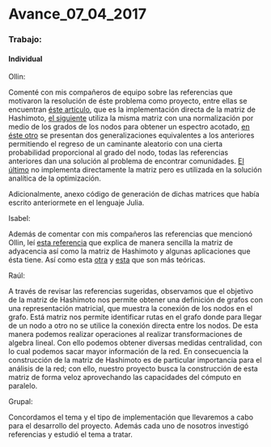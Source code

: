 # Avance_07_04_2017

### Trabajo:

#### Individual

Ollin:

Comenté con mis compañeros de equipo sobre las referencias que motivaron la resolución de éste problema como proyecto, entre ellas se encuentran [éste artículo](https://arxiv.org/pdf/1306.5550.pdf), que es la implementación directa de la matriz de Hashimoto, [el siguiente](https://arxiv.org/pdf/1308.6494.pdf) utiliza la misma matriz con una normalización por medio de los grados de los nodos para obtener un espectro acotado, [en éste otro](http://www.nature.com/articles/srep08828) se presentan dos generalizaciones equivalentes a los anteriores permitiendo el regreso de un caminante aleatorio con una cierta probabilidad proporcional al grado del nodo, todas las referencias anteriores dan una solución al problema de encontrar comunidades. [El último](https://arxiv.org/pdf/1506.08326.pdf) no implementa directamente la matriz pero es utilizada en la solución analítica de la optimización.

Adicionalmente, anexo código de generación de dichas matrices que había escrito anteriormete en el lenguaje Julia.

Isabel:  

Además de comentar con mis compañeros las referencias que mencionó Ollin, leí [esta referencia](https://www.quora.com/What-is-an-intuitive-explanation-of-the-Hashimoto-non-backtracking-matrix-and-its-utility-in-network-analysis) que explica de manera sencilla la matriz de adyacencia así como la matriz de Hashimoto y algunas aplicaciones que ésta tiene. Así como esta [otra](https://arxiv.org/pdf/0712.0192v1.pdf) y [esta](http://iopscience.iop.org/article/10.1209/0295-5075/107/50005/meta) que son más teóricas. 

Raúl:

A través de revisar las referencias sugeridas, observamos que el objetivo de la matriz de Hashimoto nos permite obtener una definición de grafos con una representación matricial, que muestra la conexión de los nodos en el grafo. Está matriz nos permite identificar rutas en el grafo donde para llegar de un nodo a otro no se utilice la conexión directa entre los nodos. De esta manera podemos realizar operaciones al realizar transformaciones de algebra lineal. Con ello podemos obtener diversas medidas centralidad, con lo cual podemos sacar mayor información de la red. En consecuencia la construcción de la matriz de Hashimoto es de particular importancia para el análisis de la red; con ello, nuestro proyecto busca la construcción de esta matriz de forma veloz aprovechando las capacidades del cómputo en paralelo.

Grupal:

Concordamos el tema y el tipo de implementación que llevaremos a cabo para el desarrollo del proyecto. Además cada uno de nosotros investigó referencias y estudió el tema a tratar.
